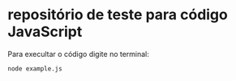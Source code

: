 # repositório de teste para código JavaScript
Para execultar o código digite no terminal:
```
node example.js
```